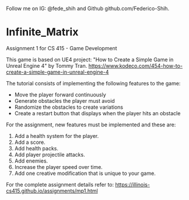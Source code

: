 Follow me on IG: @fede_shih and Github github.com/Federico-Shih.

# Infinite_Matrix
Assignment 1 for CS 415 - Game Development

This game is based on UE4 project: "How to Create a Simple Game in Unreal Engine 4" by Tommy Tran.
https://www.kodeco.com/454-how-to-create-a-simple-game-in-unreal-engine-4

The tutorial consists of implementing the following features to the game:

- Move the player forward continuously
- Generate obstacles the player must avoid
- Randomize the obstacles to create variations
- Create a restart button that displays when the player hits an obstacle

For the assignment, new features must be implemented and these are:

1. Add a health system for the player.
2. Add a score.
3. Add health packs.
4. Add player projectile attacks.
5. Add enemies.
6. Increase the player speed over time.
7. Add one creative modification that is unique to your game.

For the complete assignment details refer to:
https://illinois-cs415.github.io/assignments/mp1.html
